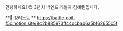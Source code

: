 안녕하세요! 😊 3년차 백엔드 개발자 김혜린입니다.


**📖 정리노트 **
https://battle-coil-f5c.notion.site/8c2b885973ff44dcbab6a5bf62655c5f
